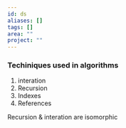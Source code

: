 ```yaml
---
id: ds
aliases: []
tags: []
area: ""
project: ""
---
```


### Techiniques used in algorithms

1. interation
2. Recursion
3. Indexes
4. References

Recursion & interation are isomorphic
